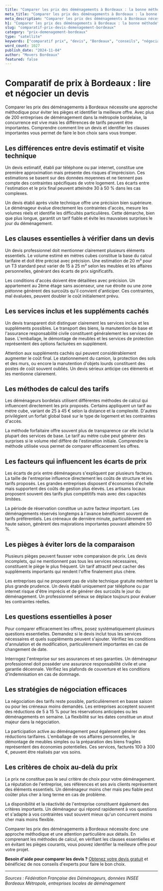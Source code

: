 ```yaml
---
title: "Comparer les prix des déménagements à Bordeaux : la bonne méthode"
meta_title: "Comparer les prix des déménagements à Bordeaux : la bonne méthode"
meta_description: "Comparer les prix des déménagements à Bordeaux nécessite une approche méthodique pour éviter les pièges et identifier la meilleure offre. Avec plus de."
h1: "Comparer les prix des déménagements à Bordeaux : la bonne méthode"
slug: "comparatif-prix-devis-demenagement-bordeaux"
category: "prix-demenagement-bordeaux"
type: "satellite"
keywords: ["comparatif prix", "devis", "Bordeaux", "conseils", "négociation"]
word_count: 1027
publish_date: "2024-11-04"
author: "Movers Bordeaux"
featured: false
---
```



# Comparatif de prix à Bordeaux : lire et négocier un devis

Comparer les prix des déménagements à Bordeaux nécessite une approche méthodique pour éviter les pièges et identifier la meilleure offre. Avec plus de 200 entreprises de déménagement dans la métropole bordelaise, la concurrence est vive mais les différences de tarifs peuvent être importantes. Comprendre comment lire un devis et identifier les clauses importantes vous permet de faire le bon choix sans vous tromper.

## Les différences entre devis estimatif et visite technique

Un devis estimatif, établi par téléphone ou par internet, constitue une première approximation mais présente des risques d'imprécision. Ces estimations se basent sur des données moyennes et ne tiennent pas compte des contraintes spécifiques de votre logement. Les écarts entre l'estimation et le prix final peuvent atteindre 30 à 50 % dans les cas complexes.

Un devis établi après visite technique offre une précision bien supérieure. Le déménageur évalue directement les contraintes d'accès, mesure les volumes réels et identifie les difficultés particulières. Cette démarche, bien que plus longue, garantit un tarif fiable et évite les mauvaises surprises le jour du déménagement.

## Les clauses essentielles à vérifier dans un devis

Un devis professionnel doit mentionner clairement plusieurs éléments essentiels. Le volume estimé en mètres cubes constitue la base du calcul tarifaire et doit être précisé avec précision. Une estimation de 20 m³ pour un T3 standard peut varier de 15 à 25 m³ selon les meubles et les affaires personnelles, générant des écarts de prix significatifs.

Les conditions d'accès doivent être détaillées avec précision. Un appartement au 2ème étage sans ascenseur, une rue étroite ou une zone piétonne génèrent des surcoûts qu'il convient d'anticiper. Ces contraintes, mal évaluées, peuvent doubler le coût initialement prévu.

## Les services inclus et les suppléments cachés

Un devis transparent doit distinguer clairement les services inclus et les suppléments possibles. Le transport des biens, la manutention de base et l'assurance responsabilité civile constituent généralement les services de base. L'emballage, le démontage de meubles et les services de protection représentent des options facturées en supplément.

Attention aux suppléments cachés qui peuvent considérablement augmenter le coût final. Le stationnement du camion, la protection des sols et des murs, ou encore la manutention d'objets lourds constituent des postes de coût souvent oubliés. Un devis sérieux anticipe ces éléments et les mentionne clairement.

## Les méthodes de calcul des tarifs

Les déménageurs bordelais utilisent différentes méthodes de calcul qui influencent directement les prix proposés. Certains appliquent un tarif au mètre cube, variant de 25 à 45 € selon la distance et la complexité. D'autres privilégient un forfait global basé sur le type de logement et les contraintes d'accès.

La méthode forfaitaire offre souvent plus de transparence car elle inclut la plupart des services de base. Le tarif au mètre cube peut générer des surprises si le volume réel diffère de l'estimation initiale. Comprendre la méthode utilisée vous permet de comparer efficacement les offres.

## Les facteurs qui influencent les écarts de prix

Les écarts de prix entre déménageurs s'expliquent par plusieurs facteurs. La taille de l'entreprise influence directement les coûts de structure et les tarifs proposés. Les grandes entreprises disposent d'économies d'échelle mais supportent des coûts de gestion plus élevés. Les artisans locaux proposent souvent des tarifs plus compétitifs mais avec des capacités limitées.

La période de réservation constitue un autre facteur important. Les déménagements réservés longtemps à l'avance bénéficient souvent de tarifs préférentiels. Les créneaux de dernière minute, particulièrement en haute saison, génèrent des majorations importantes pouvant atteindre 50 %.

## Les pièges à éviter lors de la comparaison

Plusieurs pièges peuvent fausser votre comparaison de prix. Les devis incomplets, qui ne mentionnent pas tous les services nécessaires, constituent le piège le plus fréquent. Un tarif attractif peut cacher des suppléments importants qui rendent l'offre finalement plus chère.

Les entreprises qui ne proposent pas de visite technique gratuite méritent la plus grande prudence. Un devis établi uniquement par téléphone ou par internet risque d'être imprécis et de générer des surcoûts le jour du déménagement. Un professionnel sérieux se déplace toujours pour évaluer les contraintes réelles.

## Les questions essentielles à poser

Pour comparer efficacement les offres, posez systématiquement plusieurs questions essentielles. Demandez si le devis inclut tous les services nécessaires et quels suppléments peuvent s'ajouter. Vérifiez les conditions d'annulation et de modification, particulièrement importantes en cas de changement de date.

Interrogez l'entreprise sur ses assurances et ses garanties. Un déménageur professionnel doit posséder une assurance responsabilité civile et une garantie décennale. Vérifiez les plafonds de couverture et les conditions d'indemnisation en cas de dommage.

## Les stratégies de négociation efficaces

La négociation des tarifs reste possible, particulièrement en basse saison ou pour les créneaux moins demandés. Les entreprises acceptent souvent des réductions de 5 à 15 % pour les réservations anticipées ou les déménagements en semaine. La flexibilité sur les dates constitue un atout majeur dans la négociation.

La participation active au déménagement peut également générer des réductions tarifaires. L'emballage de vos affaires personnelles, le démontage de meubles simples ou la préparation des biens fragiles représentent des économies potentielles. Ces services, facturés 100 à 300 €, peuvent être réalisés par vos soins.

## Les critères de choix au-delà du prix

Le prix ne constitue pas le seul critère de choix pour votre déménagement. La réputation de l'entreprise, ses références et ses avis clients représentent des éléments essentiels. Un déménageur moins cher mais peu fiable peut coûter plus cher à long terme en cas de problème.

La disponibilité et la réactivité de l'entreprise constituent également des critères importants. Un déménageur qui répond rapidement à vos questions et s'adapte à vos contraintes vaut souvent mieux qu'un concurrent moins cher mais moins flexible.

Comparer les prix des déménagements à Bordeaux nécessite donc une approche méthodique et une attention particulière aux détails. En comprenant les méthodes de calcul, en vérifiant les clauses essentielles et en évitant les pièges courants, vous pouvez identifier la meilleure offre pour votre projet.

**Besoin d'aide pour comparer les devis ?** [Obtenez votre devis gratuit](/blog/demenagement-entreprise-bordeaux/demenagement-entreprise-bordeaux-guide) et bénéficiez de nos conseils d'experts pour faire le bon choix.

---

*Sources : Fédération Française des Déménageurs, données INSEE Bordeaux Métropole, entreprises locales de déménagement*
